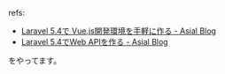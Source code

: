 refs:
* [Laravel 5.4で Vue.js開発環境を手軽に作る - Asial Blog](http://blog.asial.co.jp/1496)
* [Laravel 5.4でWeb APIを作る - Asial Blog](http://blog.asial.co.jp/1498)

をやってます。